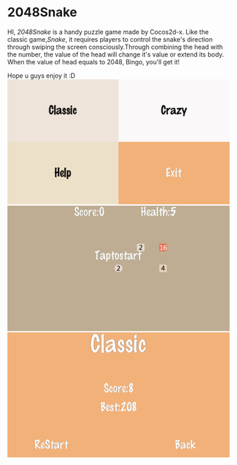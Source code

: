 # 2048Snake

HI,
_2048Snake_ is a  handy puzzle game made by Cocos2d-x. Like the classic game,_Snake_, it requires players to control the snake's direction through swiping the screen consciously.Through combining the head with the number, the value of the head will change it's value or extend its body. When the value of head equals to 2048, Bingo, you'll get it!
  
  Hope u guys enjoy it :D
<a name="pic"/>
![](https://github.com/Tezika/ImageCache/blob/master/2048Snake/p2.png)  
![](https://github.com/Tezika/ImageCache/blob/master/2048Snake/p1.png)
![](https://github.com/Tezika/ImageCache/blob/master/2048Snake/p3.png)

